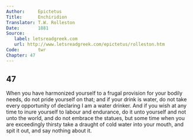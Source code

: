 ```yaml
---
Author:     Epictetus  
Title:      Enchiridion  
Translator: T.W. Rolleston  
Date:       1881  
Source:
   label: letsreadgreek.com
   url: http://www.letsreadgreek.com/epictetus/rolleston.htm
Code:       twr  
Chapter: 47
---
```

##  47

When you have harmonized yourself to a frugal provision for your bodily needs,
do not pride yourself on that; and if your drink is water, do not take every
opportunity of declaring I am a water drinker. And if you wish at any time
to inure yourself to labour and endurance, do it unto yourself and not unto
the world, and do not embrace the statues, but some time when you are
exceedingly thirsty take a draught of cold water into your mouth, and spit
it out, and say nothing about it.


